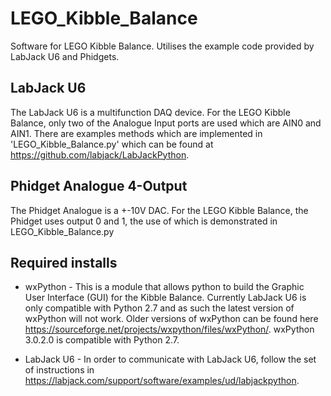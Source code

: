 # LEGO_Kibble_Balance
Software for LEGO Kibble Balance. Utilises the example code provided by LabJack U6 and Phidgets. 

## LabJack U6
The LabJack U6 is a multifunction DAQ device. For the LEGO Kibble Balance, only two of the Analogue Input ports are used which are AIN0 and AIN1. There are examples methods which are implemented in 'LEGO_Kibble_Balance.py' which can be found at <https://github.com/labjack/LabJackPython>.

## Phidget Analogue 4-Output
The Phidget Analogue is a +-10V DAC. For the LEGO Kibble Balance, the Phidget uses output 0 and 1, the use of which is demonstrated in LEGO_Kibble_Balance.py

## Required installs 

* wxPython - This is a module that allows python to build the Graphic User Interface (GUI) for the Kibble Balance. 
Currently LabJack U6 is only compatible with Python 2.7 and as such the latest version of wxPython will not
work. Older versions of wxPython can be found here <https://sourceforge.net/projects/wxpython/files/wxPython/>.
wxPython 3.0.2.0 is compatible with Python 2.7. 

* LabJack U6 - In order to communicate with LabJack U6, follow the set of instructions in 
<https://labjack.com/support/software/examples/ud/labjackpython>.  
